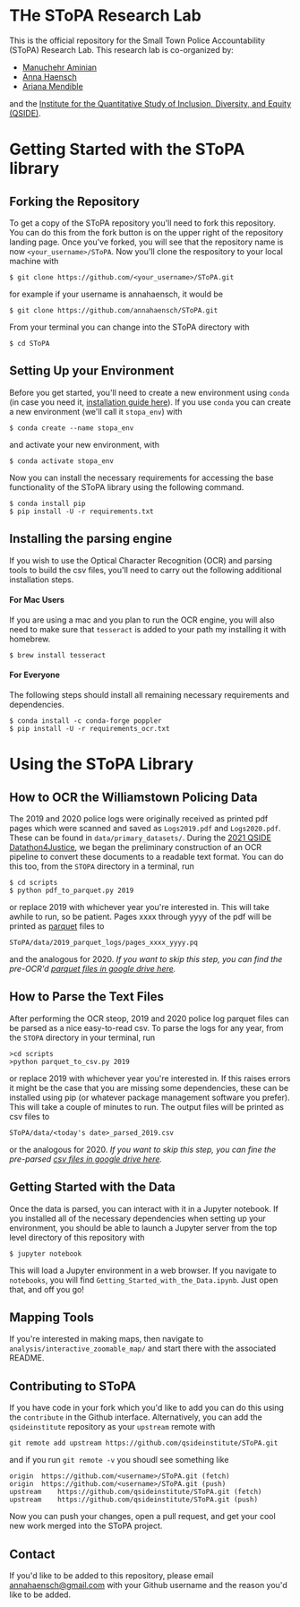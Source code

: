 # THe SToPA Research Lab

This is the official repository for the Small Town Police Accountability (SToPA) Research Lab. This research lab is co-organized by: 
* [Manuchehr Aminian](https://www.cpp.edu/~maminian/)
* [Anna Haensch](https://annahaensch.com)
* [Ariana Mendible](https://www.arianamendible.com/)

and the [Institute for the Quantitative Study of Inclusion, Diversity, and Equity (QSIDE)](https://qsideinstitute.org/).

# Getting Started with the SToPA library


## Forking the Repository

To get a copy of the SToPA repository you'll need to fork this repository. You can do this from the fork button is on the upper right of the repository landing page.  Once you've forked, you will see that the repository name is now `<your_username>/SToPA`.   Now you'll clone the respository to your local machine with 

```
$ git clone https://github.com/<your_username>/SToPA.git 
```
for example if your username is annahaensch, it would be 

```
$ git clone https://github.com/annahaensch/SToPA.git 
```
From your terminal you can change into the SToPA directory with 

```
$ cd SToPA
```

## Setting Up your Environment

Before you get started, you'll need to create a new environment using `conda` (in case you need it, [installation guide here](https://docs.conda.io/projects/conda/en/latest/user-guide/install/index.html)). If you use `conda` you can 
create a new environment (we'll call it `stopa_env`) with

```
$ conda create --name stopa_env
```

and activate your new environment, with

```
$ conda activate stopa_env
```

Now you can install the necessary requirements for accessing the base functionality of the SToPA library using the following command.

```
$ conda install pip
$ pip install -U -r requirements.txt
```

## Installing the parsing engine

If you wish to use the Optical Character Recognition (OCR) and parsing tools to build the csv files, you'll need to carry out the following additional installation steps.

#### For Mac Users
If you are using a mac and you plan to run the OCR engine, you will also need to make sure that `tesseract` is added to your path my installing it with homebrew.
```
$ brew install tesseract
```

#### For Everyone
The following steps should install all remaining necessary requirements and dependencies.

```
$ conda install -c conda-forge poppler
$ pip install -U -r requirements_ocr.txt
```

# Using the SToPA Library

## How to OCR the Williamstown Policing Data

The 2019 and 2020 police logs were originally received as printed pdf pages which were scanned and saved as `Logs2019.pdf` and `Logs2020.pdf`.  These can be found in `data/primary_datasets/`.  During the [2021 QSIDE Datathon4Justice](https://qsideinstitute.org/events/datathon4justice/), we began the preliminary construction of an OCR pipeline to convert these documents to a readable text format. You can do this too, from the `STOPA` directory in a terminal, run

```
$ cd scripts 
$ python pdf_to_parquet.py 2019
```

or replace 2019 with whichever year you're interested in.  This will take awhile to run, so be patient.  Pages xxxx through yyyy of the pdf will be printed as [parquet](https://www.databricks.com/glossary/what-is-parquet) files to 

```
SToPA/data/2019_parquet_logs/pages_xxxx_yyyy.pq
```

and the analogous for 2020.  _If you want to skip this step, you can find the pre-OCR'd [parquet files in google drive here](https://drive.google.com/drive/folders/1hX4BCCQmcWqxmLGIuPRC2x-6CxXd9adB?usp=sharing)._  

## How to Parse the Text Files

After performing the OCR steop, 2019 and 2020 police log parquet files can be parsed as a nice easy-to-read csv.  To parse the logs for any year, from the `STOPA` directory in your terminal, run

```
>cd scripts
>python parquet_to_csv.py 2019
```
or replace 2019 with whichever year you're interested in.  If this raises errors it might be the case that you are missing some dependencies, these can be installed using pip (or whatever package management software you prefer).  This will take a couple of minutes to run.  The output files will be printed as csv files to 

```
SToPA/data/<today's date>_parsed_2019.csv
```
or the analogous for 2020. _If you want to skip this step, you can fine the pre-parsed [csv files in google drive here](https://drive.google.com/drive/folders/1hX4BCCQmcWqxmLGIuPRC2x-6CxXd9adB?usp=sharing)._

## Getting Started with the Data

Once the data is parsed, you can interact with it in a Jupyter notebook.  If you installed all of the necessary dependencies when setting up your environment, you should be able to launch a Jupyter server from the top level directory of this repository with 

```
$ jupyter notebook
```

This will load a Jupyter environment in a web browser.  If you navigate to `notebooks`, you will find `Getting_Started_with_the_Data.ipynb`.  Just open that, and off you go! 

## Mapping Tools

If you're interested in making maps, then navigate to `analysis/interactive_zoomable_map/` and start there with the associated README.

## Contributing to SToPA

If you have code in your fork which you'd like to add you can do this using the `contribute` in the Github interface.  Alternatively, you can add the `qsideinstitute` repository as your `upstream` remote with 
```
git remote add upstream https://github.com/qsideinstitute/SToPA.git
```
and if you run `git remote -v` you shoudl see something like

```
origin	https://github.com/<username>/SToPA.git (fetch)
origin	https://github.com/<username>/SToPA.git (push)
upstream	https://github.com/qsideinstitute/SToPA.git (fetch)
upstream	https://github.com/qsideinstitute/SToPA.git (push)
```
Now you can push your changes, open a pull request, and get your cool new work merged into the SToPA project.  

## Contact

If you'd like to be added to this repository, please email annahaensch@gmail.com with your Github username and the reason you'd like to be added. 
